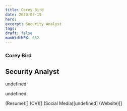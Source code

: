 ```yaml
---
title: Corey Bird
date: 2020-03-15
hero: 
excerpt: Security Analyst
tags: 
draft: false
maxWidthPX: 652
---
```


### Corey Bird
## Security Analyst

undefined

undefined

(Resume)[]
(CV)[]
(Social Media)[undefined]
(Website)[]

